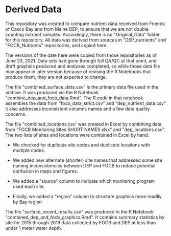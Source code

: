 # Derived Data
This repository was created to compare nutrient data received from Friends 
of Casco Bay and from Maine DEP, to ensure that we are not double counting
nutrient samples.  Accordingly, there is no "Original_Data" folder for this 
repository.  All data was derived from sources in "DEP_nutrients" and 
"FOCB_Nutrients" repositories, and copied here.

The versions of the date here were copied from those repositories as of June 23, 
2021. Data sets had gone through full QA/QC at that point, and draft graphics
produced and analyses completed, so while those data file may appear in later 
version because of revising the R Notebooks that produce them, they are not 
expected to change.

The file "combined_surface_data.csv" is the primary data file used in the 
archive.  It was produced via the R Notebook "combine_dep_and_focb_data.Rmd".
The R code in that notebook assembles the data from "focb_data_strict.csv" and 
"dep_nutrient_data.csv"  it also addresses inconsistent columns names and a few 
data quality concerns.

The file "combined_locations.csv' was created in Excel by combining data from 
"FOCB Monitoring Sites SHORT NAMES.xlsx" and "dep_locations.csv".  The two lists 
of sites and locations were combined in Excel by hand.   

*  We checked for duplicate site codes and duplicate locations with multiple
   codes. 

*  We added new alternate (shorter) site names that addressed some site naming 
   inconsistencies between DEP and FOCB to reduce potential confusion in maps 
   and figures.  
    
*  We added a "source" column to indicate which monitoring program used each 
   site.

*  Finally, we added a "region" column to structure graphics more readily by Bay 
   region
   
The file "surface_recent_results.csv" was produced in the R Notebook 
"combined_dep_and_focb_graphics.Rmd".  It contains summary statistics by site
for 2015 through 2019 data collected by FOCB and DEP at less than under 1 meter 
water depth.




